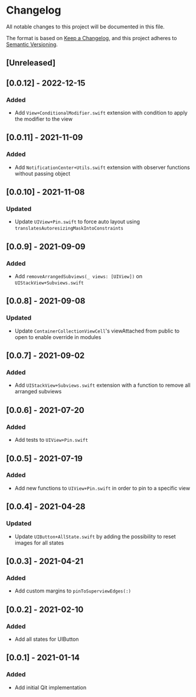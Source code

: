 # Changelog

All notable changes to this project will be documented in this file.

The format is based on [Keep a Changelog](https://keepachangelog.com/en/1.0.0/),
and this project adheres to [Semantic Versioning](https://semver.org/spec/v2.0.0.html).

## [Unreleased]

## [0.0.12] - 2022-12-15

### Added
- Add `View+ConditionalModifier.swift` extension with condition to apply the modifier to the view

## [0.0.11] - 2021-11-09

### Added
- Add `NotificationCenter+Utils.swift` extension with observer functions without passing object

## [0.0.10] - 2021-11-08

### Updated
- Update `UIView+Pin.swift` to force auto layout using `translatesAutoresizingMaskIntoConstraints`

## [0.0.9] - 2021-09-09

### Added
- Add `removeArrangedSubviews(_ views: [UIView])` on `UIStackView+Subviews.swift`

## [0.0.8] - 2021-09-08

### Updated
- Update `ContainerCollectionViewCell`'s viewAttached from public to open to enable override in modules 

## [0.0.7] - 2021-09-02

### Added
- Add `UIStackView+Subviews.swift` extension with a function to remove all arranged subviews

## [0.0.6] - 2021-07-20

### Added
- Add tests to `UIView+Pin.swift`

## [0.0.5] - 2021-07-19

### Added
- Add new functions to `UIView+Pin.swift` in order to pin to a specific view

## [0.0.4] - 2021-04-28

### Updated
- Update `UIButton+AllState.swift` by adding the possibility to reset images for all states

## [0.0.3] - 2021-04-21

### Added
- Add custom margins to `pinToSuperviewEdges(:)`

## [0.0.2] - 2021-02-10

### Added
- Add all states for UIButton

## [0.0.1] - 2021-01-14

### Added
- Add initial Qit implementation
